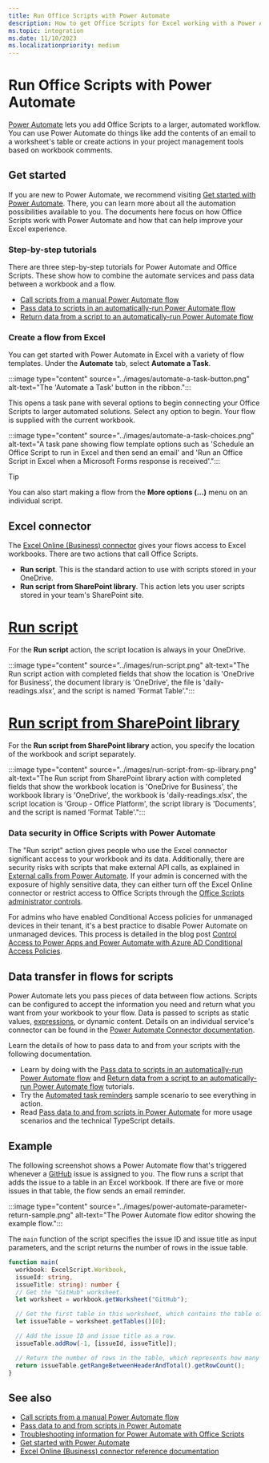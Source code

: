 ```yaml
---
title: Run Office Scripts with Power Automate
description: How to get Office Scripts for Excel working with a Power Automate workflow.
ms.topic: integration
ms.date: 11/10/2023
ms.localizationpriority: medium
---
```


# Run Office Scripts with Power Automate

[Power Automate](https://make.powerautomate.com) lets you add Office Scripts to a larger, automated workflow. You can use Power Automate do things like add the contents of an email to a worksheet's table or create actions in your project management tools based on workbook comments.

## Get started

If you are new to Power Automate, we recommend visiting [Get started with Power Automate](/power-automate/getting-started). There, you can learn more about all the automation possibilities available to you. The documents here focus on how Office Scripts work with Power Automate and how that can help improve your Excel experience.

### Step-by-step tutorials

There are three step-by-step tutorials for Power Automate and Office Scripts. These show how to combine the automate services and pass data between a workbook and a flow.

- [Call scripts from a manual Power Automate flow](../tutorials/excel-power-automate-manual.md)
- [Pass data to scripts in an automatically-run Power Automate flow](../tutorials/excel-power-automate-trigger.md)
- [Return data from a script to an automatically-run Power Automate flow](../tutorials//excel-power-automate-returns.md)

### Create a flow from Excel

You can get started with Power Automate in Excel with a variety of flow templates. Under the **Automate** tab, select **Automate a Task**.

:::image type="content" source="../images/automate-a-task-button.png" alt-text="The 'Automate a Task' button in the ribbon.":::

This opens a task pane with several options to begin connecting your Office Scripts to larger automated solutions. Select any option to begin. Your flow is supplied with the current workbook.

:::image type="content" source="../images/automate-a-task-choices.png" alt-text="A task pane showing flow template options such as 'Schedule an Office Script to run in Excel and then send an email' and 'Run an Office Script in Excel when a Microsoft Forms response is received'.":::

> [!TIP]
> You can also start making a flow from the **More options (…)** menu on an individual script.

## Excel connector

The [Excel Online (Business) connector](/connectors/excelonlinebusiness) gives your flows access to Excel workbooks. There are two actions that call Office Scripts.

- **Run script**. This is the standard action to use with scripts stored in your OneDrive.
- **Run script from SharePoint library**. This action lets you user scripts stored in your team's SharePoint site.

# [Run script](#tab/run-script)

For the **Run script** action, the script location is always in your OneDrive.

:::image type="content" source="../images/run-script.png" alt-text="The Run script action with completed fields that show the location is 'OneDrive for Business', the document library is 'OneDrive', the file is 'daily-readings.xlsx', and the script is named 'Format Table'.":::

# [Run script from SharePoint library](#tab/run-script-sp)

For the **Run script from SharePoint library** action, you specify the location of the workbook and script separately.

:::image type="content" source="../images/run-script-from-sp-library.png" alt-text="The Run script from SharePoint library action with completed fields that show the workbook location is 'OneDrive for Business', the workbook library is 'OneDrive', the workbook is 'daily-readings.xlsx', the script location is 'Group - Office Platform', the script library is 'Documents', and the script is named 'Format Table'.":::

### Data security in Office Scripts with Power Automate

The "Run script" action gives people who use the Excel connector significant access to your workbook and its data. Additionally, there are security risks with scripts that make external API calls, as explained in [External calls from Power Automate](external-calls.md). If your admin is concerned with the exposure of highly sensitive data, they can either turn off the Excel Online connector or restrict access to Office Scripts through the [Office Scripts administrator controls](/microsoft-365/admin/manage/manage-office-scripts-settings).

For admins who have enabled Conditional Access policies for unmanaged devices in their tenant, it's a best practice to disable Power Automate on unmanaged devices. This process is detailed in the blog post [Control Access to Power Apps and Power Automate with Azure AD Conditional Access Policies](https://devblogs.microsoft.com/premier-developer/control-access-to-power-apps-and-power-automate-with-azure-ad-conditional-access-policies/).

## Data transfer in flows for scripts

Power Automate lets you pass pieces of data between flow actions. Scripts can be configured to accept the information you need and return what you want from your workbook to your flow. Data is passed to scripts as static values, [expressions](/power-automate/use-expressions-in-conditions), or dynamic content. Details on an individual service's connector can be found in the [Power Automate Connector documentation](/connectors/).

Learn the details of how to pass data to and from your scripts with the following documentation.

- Learn by doing with the [Pass data to scripts in an automatically-run Power Automate flow](../tutorials/excel-power-automate-trigger.md) and [Return data from a script to an automatically-run Power Automate flow](../tutorials/excel-power-automate-returns.md) tutorials.
- Try the [Automated task reminders](../resources/scenarios/task-reminders.md) sample scenario to see everything in action.
- Read [Pass data to and from scripts in Power Automate](power-automate-parameters-returns.md) for more usage scenarios and the technical TypeScript details.

## Example

The following screenshot shows a Power Automate flow that's triggered whenever a [GitHub](https://github.com/) issue is assigned to you. The flow runs a script that adds the issue to a table in an Excel workbook. If there are five or more issues in that table, the flow sends an email reminder.

:::image type="content" source="../images/power-automate-parameter-return-sample.png" alt-text="The Power Automate flow editor showing the example flow.":::

The `main` function of the script specifies the issue ID and issue title as input parameters, and the script returns the number of rows in the issue table.

```TypeScript
function main(
  workbook: ExcelScript.Workbook,
  issueId: string,
  issueTitle: string): number {
  // Get the "GitHub" worksheet.
  let worksheet = workbook.getWorksheet("GitHub");

  // Get the first table in this worksheet, which contains the table of GitHub issues.
  let issueTable = worksheet.getTables()[0];

  // Add the issue ID and issue title as a row.
  issueTable.addRow(-1, [issueId, issueTitle]);

  // Return the number of rows in the table, which represents how many issues are assigned to this user.
  return issueTable.getRangeBetweenHeaderAndTotal().getRowCount();
}
```

## See also

- [Call scripts from a manual Power Automate flow](../tutorials/excel-power-automate-manual.md)
- [Pass data to and from scripts in Power Automate](power-automate-parameters-returns.md)
- [Troubleshooting information for Power Automate with Office Scripts](../testing/power-automate-troubleshooting.md)
- [Get started with Power Automate](/power-automate/getting-started)
- [Excel Online (Business) connector reference documentation](/connectors/excelonlinebusiness/)
